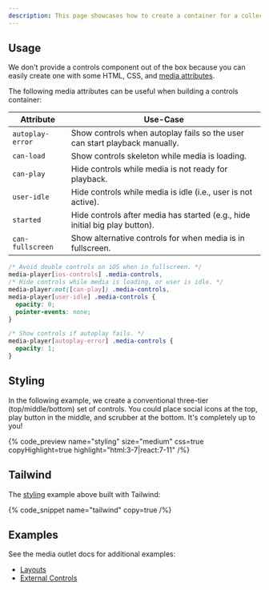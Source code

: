 ```yaml
---
description: This page showcases how to create a container for a collection of media controls.
---
```


## Usage

We don't provide a controls component out of the box because you can easily create one with
some HTML, CSS, and [media attributes](/docs/player/styling/references#media-attributes).

The following media attributes can be useful when building a controls container:

| Attribute        | Use-Case                                                                    |
| ---------------- | --------------------------------------------------------------------------- |
| `autoplay-error` | Show controls when autoplay fails so the user can start playback manually.  |
| `can-load`       | Show controls skeleton while media is loading.                              |
| `can-play`       | Hide controls while media is not ready for playback.                        |
| `user-idle`      | Hide controls while media is idle (i.e., user is not active).               |
| `started`        | Hide controls after media has started (e.g., hide initial big play button). |
| `can-fullscreen` | Show alternative controls for when media is in fullscreen.                  |

```css {% copy=true %}
/* Avoid double controls on iOS when in fullscreen. */
media-player[ios-controls] .media-controls,
/* Hide controls while media is loading, or user is idle. */
media-player:not([can-play]) .media-controls,
media-player[user-idle] .media-controls {
  opacity: 0;
  pointer-events: none;
}

/* Show controls if autoplay fails. */
media-player[autoplay-error] .media-controls {
  opacity: 1;
}
```

## Styling

In the following example, we create a conventional three-tier (top/middle/bottom) set of controls. You
could place social icons at the top, play button in the middle, and scrubber at the bottom. It's
completely up to you!

{% code_preview name="styling" size="medium" css=true copyHighlight=true highlight="html:3-7|react:7-11" /%}

## Tailwind

The [styling](#styling) example above built with Tailwind:

{% code_snippet name="tailwind" copy=true /%}

## Examples

See the media outlet docs for additional examples:

- [Layouts](/docs/react/player/components/media/outlet#layouts)
- [External Controls](/docs/react/player/components/media/outlet#slotting)
